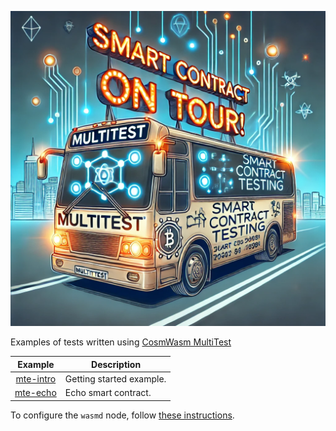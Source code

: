 ![mte](./mte.webp)

Examples of tests written using [CosmWasm MultiTest](https://crates.io/crates/cw-multi-test)

|         Example          | Description              |
|:------------------------:|--------------------------|
| [mte-intro](./mte-intro) | Getting started example. |
|  [mte-echo](./mte-echo)  | Echo smart contract.     |

To configure the `wasmd` node, follow [these instructions](./WASMD.md).
